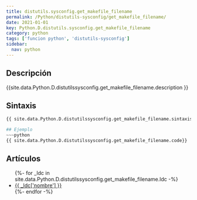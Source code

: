 ```yaml
---
title: distutils.sysconfig.get_makefile_filename
permalink: /Python/distutils-sysconfig/get_makefile_filename/
date: 2021-01-01
key: Python.D.distutils.sysconfig.get_makefile_filename
category: python
tags: ['funcion python', 'distutils-sysconfig']
sidebar: 
  nav: python
---
```


## Descripción
{{site.data.Python.D.distutilssysconfig.get_makefile_filename.description }}

## Sintaxis
~~~python
{{ site.data.Python.D.distutilssysconfig.get_makefile_filename.sintaxis }}~~~

## Ejemplo
~~~python
{{ site.data.Python.D.distutilssysconfig.get_makefile_filename.code}}
~~~

## Artículos
<ul>
{%- for _ldc in site.data.Python.D.distutilssysconfig.get_makefile_filename.ldc -%}
   <li>
       <a href="{{_ldc['url'] }}">{{ _ldc['nombre'] }}</a>
   </li>
{%- endfor -%}
</ul>
